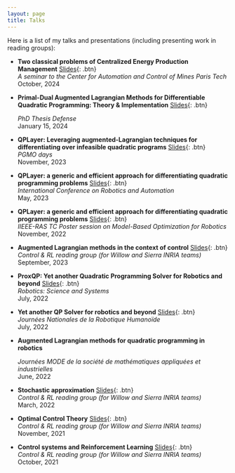 ```yaml
---
layout: page
title: Talks
---
```


Here is a list of my talks and presentations (including presenting work in reading groups):

- **Two classical problems of Centralized Energy Production Management**
  [Slides](/static/ppt/presentation_cat_mines_paris_tech.pdf){: .btn}  
  *A seminar to the Center for Automation and Control of Mines Paris Tech*   
  October, 2024

- **Primal-Dual Augmented Lagrangian Methods for Differentiable Quadratic Programming: Theory & Implementation**
  [Slides](/static/ppt/phd_defense.pdf){: .btn} 
  <!-- [Video](https://www.youtube.com/watch?v=iKnCUHIgG7A){: .btn}   -->
  *PhD Thesis Defense*  
  January 15, 2024

- **QPLayer: Leveraging augmented-Lagrangian techniques for differentiating over infeasible quadratic programs**
  [Slides](/static/ppt/pgmo_days.pdf){: .btn}  
  *PGMO days*   
  November, 2023

- **QPLayer: a generic and efficient approach for differentiating quadratic programming problems**
  [Slides](/static/ppt/poster_icra.pdf){: .btn}  
  *International Conference on Robotics and Automation*   
  May, 2023

- **QPLayer: a generic and efficient approach for differentiating quadratic programming problems**
  [Slides](/static/ppt/poster_tc_conference.pdf){: .btn}  
  *IIEEE-RAS TC Poster session on Model-Based Optimization for Robotics*   
  November, 2022

- **Augmented Lagrangian methods in the context of control**
  [Slides](/static/ppt/RG10.pdf){: .btn}  
  *Control & RL reading group (for Willow and Sierra INRIA teams)*   
  September, 2023

- **ProxQP: Yet another Quadratic Programming Solver for Robotics and beyond**
  [Slides](/static/ppt/JNRH_2022.pdf){: .btn}  
  *Robotics: Science and Systems*   
  July, 2022

- **Yet another QP Solver for robotics and beyond**
  [Slides](/static/ppt/JNRH_2022.pdf){: .btn}  
  *Journées Nationales de la Robotique Humanoïde*   
  July, 2022

- **Augmented Lagrangian methods for quadratic programming in robotics**
  <!-- [Slides](/static/ppt/JNRH_2022.pdf){: .btn}   -->
  *Journées MODE de la société de mathématiques appliquées et industrielles*   
  June, 2022

- **Stochastic approximation**
  [Slides](/static/ppt/RG8.pdf){: .btn}  
  *Control & RL reading group (for Willow and Sierra INRIA teams)*   
  March, 2022

- **Optimal Control Theory**
  [Slides](/static/ppt/RG4.pdf){: .btn}  
  *Control & RL reading group (for Willow and Sierra INRIA teams)*   
  November, 2021

- **Control systems and Reinforcement Learning**
  [Slides](/static/ppt/RG1.pdf){: .btn}  
  *Control & RL reading group (for Willow and Sierra INRIA teams)*   
  October, 2021

<br /> 


